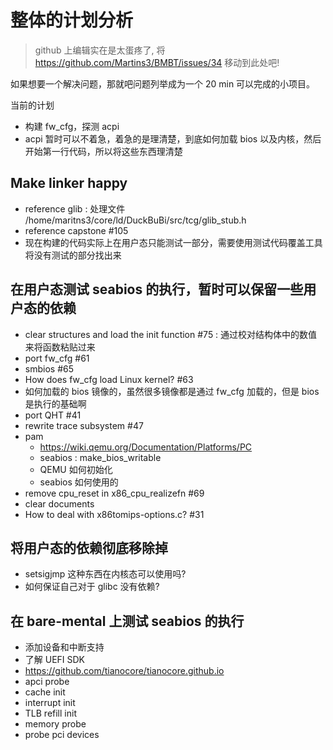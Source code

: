 # 整体的计划分析
> github 上编辑实在是太蛋疼了, 将 https://github.com/Martins3/BMBT/issues/34 移动到此处吧!

如果想要一个解决问题，那就吧问题列举成为一个 20 min 可以完成的小项目。

当前的计划
- 构建 fw_cfg，探测 acpi
- acpi 暂时可以不着急，着急的是理清楚，到底如何加载 bios 以及内核，然后开始第一行代码，所以将这些东西理清楚

## Make linker happy
- reference glib : 处理文件 /home/maritns3/core/ld/DuckBuBi/src/tcg/glib_stub.h
- reference capstone #105
- 现在构建的代码实际上在用户态只能测试一部分，需要使用测试代码覆盖工具将没有测试的部分找出来
## 在用户态测试 seabios 的执行，暂时可以保留一些用户态的依赖
- clear structures and load the init function #75 : 通过校对结构体中的数值来将函数粘贴过来
- port fw_cfg #61
- smbios #65
- How does fw_cfg load Linux kernel? #63
- 如何加载的 bios 镜像的，虽然很多镜像都是通过 fw_cfg 加载的，但是 bios 是执行的基础啊
- port QHT #41
- rewrite trace subsystem #47
- pam
    - https://wiki.qemu.org/Documentation/Platforms/PC
    - seabios : make_bios_writable
    - QEMU 如何初始化
    - seabios 如何使用的
- remove cpu_reset in x86_cpu_realizefn #69
- clear documents
- How to deal with x86tomips-options.c? #31
## 将用户态的依赖彻底移除掉
- setsigjmp 这种东西在内核态可以使用吗?
- 如何保证自己对于 glibc 没有依赖?
## 在 bare-mental 上测试 seabios 的执行
- 添加设备和中断支持
- 了解 UEFI SDK
- https://github.com/tianocore/tianocore.github.io
- apci probe
- cache init
- interrupt init
- TLB refill init
- memory probe
- probe pci devices
